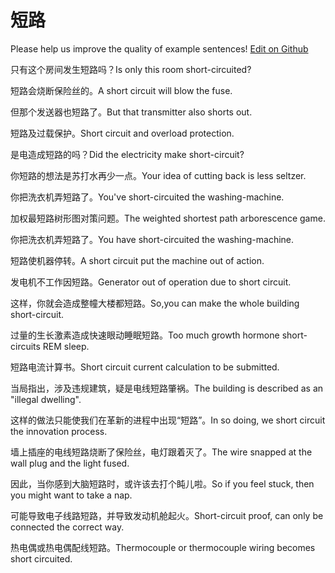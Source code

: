 # 短路

Please help us improve the quality of example sentences! [Edit on Github](https://github.com/jiyushe/jiyu-example-sentence-source/blob/main/chinese/duanlu.md)

<p><span class="chinese">只有这个房间发生短路吗？</span><span class="english">Is only this room short-circuited?</span></p>

<p><span class="chinese">短路会烧断保险丝的。</span><span class="english">A short circuit will blow the fuse.</span></p>

<p><span class="chinese">但那个发送器也短路了。</span><span class="english">But that transmitter also shorts out.</span></p>

<p><span class="chinese">短路及过载保护。</span><span class="english">Short circuit and overload protection.</span></p>

<p><span class="chinese">是电造成短路的吗？</span><span class="english">Did the electricity make short-circuit?</span></p>

<p><span class="chinese">你短路的想法是苏打水再少一点。</span><span class="english">Your idea of cutting back is less seltzer.</span></p>

<p><span class="chinese">你把洗衣机弄短路了。</span><span class="english">You've short-circuited the washing-machine.</span></p>

<p><span class="chinese">加权最短路树形图对策问题。</span><span class="english">The weighted shortest path arborescence game.</span></p>

<p><span class="chinese">你把洗衣机弄短路了。</span><span class="english">You have short-circuited the washing-machine.</span></p>

<p><span class="chinese">短路使机器停转。</span><span class="english">A short circuit put the machine out of action.</span></p>

<p><span class="chinese">发电机不工作因短路。</span><span class="english">Generator out of operation due to short circuit.</span></p>

<p><span class="chinese">这样，你就会造成整幢大楼都短路。</span><span class="english">So,you can make the whole building short-circuit.</span></p>

<p><span class="chinese">过量的生长激素造成快速眼动睡眠短路。</span><span class="english">Too much growth hormone short-circuits REM sleep.</span></p>

<p><span class="chinese">短路电流计算书。</span><span class="english">Short circuit current calculation to be submitted.</span></p>

<p><span class="chinese">当局指出，涉及违规建筑，疑是电线短路肇祸。</span><span class="english">The building is described as an "illegal dwelling".</span></p>

<p><span class="chinese">这样的做法只能使我们在革新的进程中出现“短路”。</span><span class="english">In so doing, we short circuit the innovation process.</span></p>

<p><span class="chinese">墙上插座的电线短路烧断了保险丝，电灯跟着灭了。</span><span class="english">The wire snapped at the wall plug and the light fused.</span></p>

<p><span class="chinese">因此，当你感到大脑短路时，或许该去打个盹儿啦。</span><span class="english">So if you feel stuck, then you might want to take a nap.</span></p>

<p><span class="chinese">可能导致电子线路短路，并导致发动机舱起火。</span><span class="english">Short-circuit proof, can only be connected the correct way.</span></p>

<p><span class="chinese">热电偶或热电偶配线短路。</span><span class="english">Thermocouple or thermocouple wiring becomes short circuited.</span></p>

